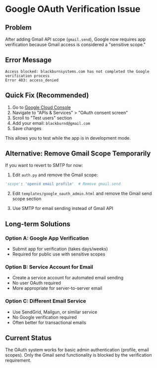# Google OAuth Verification Issue

## Problem
After adding Gmail API scope (`gmail.send`), Google now requires app verification because Gmail access is considered a "sensitive scope."

## Error Message
```
Access blocked: blackburnsystems.com has not completed the Google verification process
Error 403: access_denied
```

## Quick Fix (Recommended)
1. Go to [Google Cloud Console](https://console.cloud.google.com/)
2. Navigate to "APIs & Services" > "OAuth consent screen"
3. Scroll to "Test users" section
4. Add your email: `blackburnd@gmail.com`
5. Save changes

This allows you to test while the app is in development mode.

## Alternative: Remove Gmail Scope Temporarily
If you want to revert to SMTP for now:

1. Edit `auth.py` and remove the Gmail scope:
```python
'scope': 'openid email profile'  # Remove gmail.send
```

2. Edit `templates/google_oauth_admin.html` and remove the Gmail send scope section

3. Use SMTP for email sending instead of Gmail API

## Long-term Solutions

### Option A: Google App Verification
- Submit app for verification (takes days/weeks)
- Required for public use with sensitive scopes

### Option B: Service Account for Email
- Create a service account for automated email sending
- No user OAuth required
- More appropriate for server-to-server email

### Option C: Different Email Service
- Use SendGrid, Mailgun, or similar service
- No Google verification required
- Often better for transactional emails

## Current Status
The OAuth system works for basic admin authentication (profile, email scopes).
Only the Gmail send functionality is blocked by the verification requirement.
